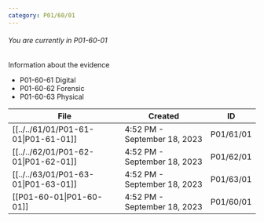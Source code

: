 ```yaml
---
category: P01/60/01
---
```

###### You are currently in P01-60-01

Information about the evidence

- P01-60-61 Digital
- P01-60-62 Forensic
- P01-60-63 Physical


| File                                                                                             | Created                      | ID        |
| ------------------------------------------------------------------------------------------------ | ---------------------------- | --------- |
| [[../../61/01/P01-61-01\|P01-61-01]]  | 4:52 PM - September 18, 2023 | P01/61/01 |
| [[../../62/01/P01-62-01\|P01-62-01]] | 4:52 PM - September 18, 2023 | P01/62/01 |
| [[../../63/01/P01-63-01\|P01-63-01]] | 4:52 PM - September 18, 2023 | P01/63/01 |
| [[P01-60-01\|P01-60-01]]             | 4:52 PM - September 18, 2023 | P01/60/01 |


